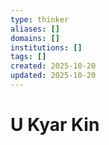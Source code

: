 ```yaml
---
type: thinker
aliases: []
domains: []
institutions: []
tags: []
created: 2025-10-20
updated: 2025-10-20
---
```


# U Kyar Kin


